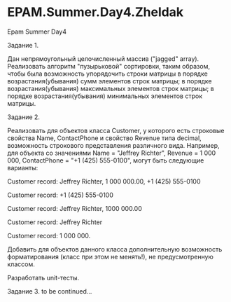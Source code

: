 # EPAM.Summer.Day4.Zheldak
Epam Summer Day4

Задание 1.

Дан непрямоугольный целочисленный массив ("jagged" array). Реализовать алгоритм "пузырьковой" сортировки, таким образом, чтобы была возможность упорядочить строки матрицы
в порядке возрастания(убывания) сумм элементов строк матрицы;
в порядке возрастания(убывания) максимальных элементов строк матрицы;
в порядке возрастания(убывания) минимальных элементов строк матрицы.

Задание 2.

Реализовать для объектов класса Customer, у которого есть строковые свойства Name, ContactPhone и свойство Revenue типа decimal, возможность строкового представления различного вида. Например, для объекта со значениями Name = "Jeffrey Richter", Revenue = 1 000 000, ContactPhone = "+1 (425) 555-0100", могут быть следующие варианты:

Customer record: Jeffrey Richter, 1 000 000.00, +1 (425) 555-0100

Customer record: +1 (425) 555-0100

Customer record: Jeffrey Richter, 1000 000.00

Customer record: Jeffrey Richter

Customer record: 1 000 000.

Добавить для объектов данного класса дополнительную возможность форматирования (класс при этом не менять!), не предусмотренную классом.

Разработать unit-тесты.

Задание 3. to be continued...
